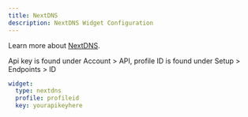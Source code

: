 ```yaml
---
title: NextDNS
description: NextDNS Widget Configuration
---
```


Learn more about [NextDNS](https://nextdns.io/).

Api key is found under Account > API, profile ID is found under Setup > Endpoints > ID

```yaml
widget:
  type: nextdns
  profile: profileid
  key: yourapikeyhere
```
